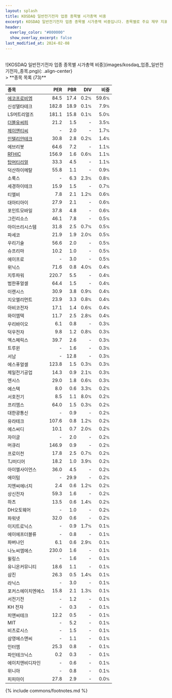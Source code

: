 ```yaml
---
layout: splash
title: KOSDAQ 일반전기전자 업종 종목별 시가총액 비중
excerpt: KOSDAQ 일반전기전자 업종 종목별 시가총액 비중입니다. 종목별로 주요 재무 지표를 함께 표시합니다.
header:
  overlay_color: "#800000"
  show_overlay_excerpt: false
last_modified_at: 2024-02-08
---
```

<br>
![KOSDAQ 일반전기전자 업종 종목별 시가총액 비중](images/kosdaq_업종_일반전기전자_종목.png){: .align-center}
<br>
> **종목 목록 (73)**<a id="list"></a>

| **종목** | **PER** | **PBR** | **DIV** | **비중** |
| :------- | ------: | ------: | ------: | -------: |
| [에코프로비엠](/247540/) | 84.5 | 17.4 | 0.2<small>%</small> | 59.6<small>%</small> |
| 신성델타테크 | 182.8 | 18.9 | 0.1<small>%</small> | 7.9<small>%</small> |
| LS머트리얼즈 | 181.1 | 15.8 | 0.1<small>%</small> | 5.0<small>%</small> |
| [더블유씨피](/393890/) | 21.2 | 1.5 | - | 3.5<small>%</small> |
| [제이앤티씨](/204270/) | - | 2.0 | - | 1.7<small>%</small> |
| [인텔리안테크](/189300/) | 30.8 | 2.8 | 0.2<small>%</small> | 1.4<small>%</small> |
| 에브리봇 | 64.6 | 7.2 | - | 1.1<small>%</small> |
| [RFHIC](/218410/) | 156.9 | 1.6 | 0.6<small>%</small> | 1.1<small>%</small> |
| [탑머티리얼](/360070/) | 33.3 | 4.5 | - | 1.1<small>%</small> |
| 덕산하이메탈 | 55.8 | 1.1 | - | 0.9<small>%</small> |
| 소룩스 | - | 6.3 | 2.3<small>%</small> | 0.8<small>%</small> |
| 세경하이테크 | 15.9 | 1.5 | - | 0.7<small>%</small> |
| 티엘비 | 7.8 | 2.1 | 1.2<small>%</small> | 0.6<small>%</small> |
| 대아티아이 | 27.9 | 2.1 | - | 0.6<small>%</small> |
| 포인트모바일 | 37.8 | 4.8 | - | 0.6<small>%</small> |
| 그린리소스 | 46.1 | 7.8 | - | 0.5<small>%</small> |
| 아이쓰리시스템 | 31.8 | 2.5 | 0.7<small>%</small> | 0.5<small>%</small> |
| 파세코 | 21.9 | 1.9 | 2.0<small>%</small> | 0.5<small>%</small> |
| 우리기술 | 56.6 | 2.0 | - | 0.5<small>%</small> |
| 슈프리마 | 10.2 | 1.0 | - | 0.5<small>%</small> |
| 에이프로 | - | 3.0 | - | 0.5<small>%</small> |
| 위닉스 | 71.6 | 0.8 | 4.0<small>%</small> | 0.4<small>%</small> |
| 지투파워 | 220.7 | 5.5 | - | 0.4<small>%</small> |
| 범한퓨얼셀 | 64.4 | 1.5 | - | 0.4<small>%</small> |
| 이랜시스 | 30.9 | 3.8 | 0.9<small>%</small> | 0.4<small>%</small> |
| 지오엘리먼트 | 23.9 | 3.3 | 0.8<small>%</small> | 0.4<small>%</small> |
| 아비코전자 | 17.1 | 1.4 | 0.6<small>%</small> | 0.4<small>%</small> |
| 와이엠텍 | 11.7 | 2.5 | 2.8<small>%</small> | 0.4<small>%</small> |
| 우리바이오 | 6.1 | 0.8 | - | 0.3<small>%</small> |
| 덕우전자 | 9.8 | 1.2 | 0.8<small>%</small> | 0.3<small>%</small> |
| 엑스페릭스 | 39.7 | 2.6 | - | 0.3<small>%</small> |
| 트루윈 | - | 1.6 | - | 0.3<small>%</small> |
| 서남 | - | 12.8 | - | 0.3<small>%</small> |
| 에스퓨얼셀 | 123.8 | 1.5 | 0.3<small>%</small> | 0.3<small>%</small> |
| 제일전기공업 | 14.3 | 0.9 | 2.1<small>%</small> | 0.3<small>%</small> |
| 엔시스 | 29.0 | 1.8 | 0.6<small>%</small> | 0.3<small>%</small> |
| 에스텍 | 8.0 | 0.6 | 3.3<small>%</small> | 0.2<small>%</small> |
| 서호전기 | 8.5 | 1.1 | 8.0<small>%</small> | 0.2<small>%</small> |
| 프리엠스 | 64.0 | 1.5 | 0.3<small>%</small> | 0.2<small>%</small> |
| 대한광통신 | - | 0.9 | - | 0.2<small>%</small> |
| 유라테크 | 107.6 | 0.8 | 1.2<small>%</small> | 0.2<small>%</small> |
| 에스씨디 | 10.1 | 0.7 | 2.0<small>%</small> | 0.2<small>%</small> |
| 자이글 | - | 2.0 | - | 0.2<small>%</small> |
| 머큐리 | 146.9 | 0.9 | - | 0.2<small>%</small> |
| 프로이천 | 17.8 | 2.5 | 0.7<small>%</small> | 0.2<small>%</small> |
| TJ미디어 | 18.2 | 1.0 | 3.9<small>%</small> | 0.2<small>%</small> |
| 아이엘사이언스 | 36.0 | 4.5 | - | 0.2<small>%</small> |
| 에이텀 | - | 29.9 | - | 0.2<small>%</small> |
| 지엔씨에너지 | 2.4 | 0.6 | 1.2<small>%</small> | 0.2<small>%</small> |
| 상신전자 | 59.3 | 1.6 | - | 0.2<small>%</small> |
| 하츠 | 13.5 | 0.6 | 1.4<small>%</small> | 0.2<small>%</small> |
| DH오토웨어 | - | 1.0 | - | 0.2<small>%</small> |
| 파워넷 | 32.0 | 0.6 | - | 0.2<small>%</small> |
| 이지트로닉스 | - | 0.9 | 1.7<small>%</small> | 0.1<small>%</small> |
| 에이에프더블류 | - | 0.8 | - | 0.1<small>%</small> |
| 파버나인 | 6.1 | 0.6 | 2.9<small>%</small> | 0.1<small>%</small> |
| 나노씨엠에스 | 230.0 | 1.6 | - | 0.1<small>%</small> |
| 윌링스 | - | 1.6 | - | 0.1<small>%</small> |
| 유니온커뮤니티 | 18.6 | 1.1 | - | 0.1<small>%</small> |
| 삼진 | 26.3 | 0.5 | 1.4<small>%</small> | 0.1<small>%</small> |
| 라닉스 | - | 3.0 | - | 0.1<small>%</small> |
| 포커스에이치엔에스 | 15.8 | 2.1 | 1.3<small>%</small> | 0.1<small>%</small> |
| 서전기전 | - | 1.2 | - | 0.1<small>%</small> |
| KH 전자 | - | 0.3 | - | 0.1<small>%</small> |
| 피앤씨테크 | 12.2 | 0.5 | - | 0.1<small>%</small> |
| MIT | - | 5.2 | - | 0.1<small>%</small> |
| 비츠로시스 | - | 1.5 | - | 0.1<small>%</small> |
| 삼영에스앤씨 | - | 1.1 | - | 0.1<small>%</small> |
| 인터엠 | 25.3 | 0.8 | - | 0.1<small>%</small> |
| 파인테크닉스 | 0.2 | 0.3 | - | 0.1<small>%</small> |
| 에이치앤비디자인 | - | 0.6 | - | 0.1<small>%</small> |
| 위니아 | - | 0.8 | - | 0.1<small>%</small> |
| 피피아이 | 27.8 | 2.9 | - | 0.0<small>%</small> |

{% include commons/footnotes.md %}